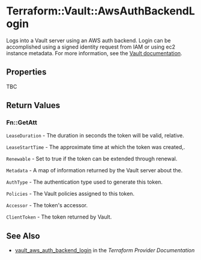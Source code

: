 # Terraform::Vault::AwsAuthBackendLogin

Logs into a Vault server using an AWS auth backend. Login can be
accomplished using a signed identity request from IAM or using ec2
instance metadata. For more information, see the [Vault
documentation](https://www.vaultproject.io/docs/auth/aws.html).

## Properties

TBC

## Return Values

### Fn::GetAtt

`LeaseDuration` - The duration in seconds the token will be valid, relative.

`LeaseStartTime` - The approximate time at which the token was created,.

`Renewable` - Set to true if the token can be extended through renewal.

`Metadata` - A map of information returned by the Vault server about the.

`AuthType` - The authentication type used to generate this token.

`Policies` - The Vault policies assigned to this token.

`Accessor` - The token's accessor.

`ClientToken` - The token returned by Vault.

## See Also

* [vault_aws_auth_backend_login](https://www.terraform.io/docs/providers/vault/r/aws_auth_backend_login.html) in the _Terraform Provider Documentation_